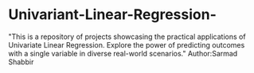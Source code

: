# Univariant-Linear-Regression-
"This is a repository of projects showcasing the practical applications of Univariate Linear Regression. Explore the power of predicting outcomes with a single variable in diverse real-world scenarios."
Author:Sarmad Shabbir
